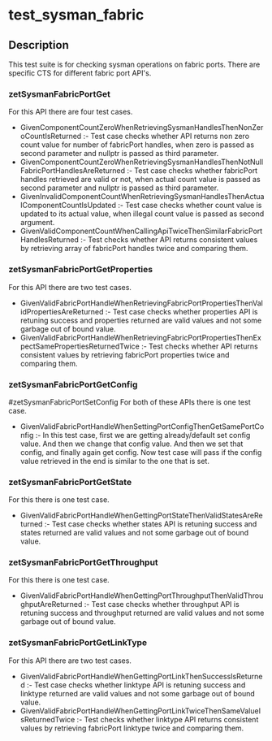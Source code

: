 # test_sysman_fabric

## Description

This test suite is for checking sysman operations on fabric ports. There are specific CTS for different fabric port API's.

### zetSysmanFabricPortGet
For this API there are four test cases.
* GivenComponentCountZeroWhenRetrievingSysmanHandlesThenNonZeroCountIsReturned :- Test case checks whether API returns non zero count value for number of fabricPort handles, when zero is passed as second parameter and nullptr is passed as third parameter.
* GivenComponentCountZeroWhenRetrievingSysmanHandlesThenNotNullFabricPortHandlesAreReturned :- Test case checks whether fabricPort handles retrieved are valid or not, when actual count value is passed as second parameter and nullptr is passed as third parameter.
* GivenInvalidComponentCountWhenRetrievingSysmanHandlesThenActualComponentCountIsUpdated :- Test case checks whether count value is updated to its actual value, when illegal count value is passed as second argument.
* GivenValidComponentCountWhenCallingApiTwiceThenSimilarFabricPortHandlesReturned :- Test checks whether API returns consistent values by retrieving array of fabricPort handles twice and comparing them. 

### zetSysmanFabricPortGetProperties
For this API there are two test cases.
* GivenValidFabricPortHandleWhenRetrievingFabricPortPropertiesThenValidPropertiesAreReturned :- Test case checks whether properties API is retuning success and properties returned are valid values and not some garbage out of bound value.
* GivenValidFabricPortHandleWhenRetrievingFabricPortPropertiesThenExpectSamePropertiesReturnedTwice :- Test checks whether API returns consistent values by retrieving fabricPort properties twice and comparing them.

### zetSysmanFabricPortGetConfig
#zetSysmanFabricPortSetConfig
For both of these APIs there is one test case.
* GivenValidFabricPortHandleWhenSettingPortConfigThenGetSamePortConfig :- In this test case, first we are getting already/default set config value. And then we change that config value. And then we set that config, and finally again get config. Now test case will pass if the config value retrieved in the end is similar to the one that is set.

### zetSysmanFabricPortGetState
For this there is one test case.
* GivenValidFabricPortHandleWhenGettingPortStateThenValidStatesAreReturned :- Test case checks whether states API is retuning success and states returned are valid values and not some garbage out of bound value.

### zetSysmanFabricPortGetThroughput
For this there is one test case.
* GivenValidFabricPortHandleWhenGettingPortThroughputThenValidThroughputAreReturned :- Test case checks whether throughput API is retuning success and throughput returned are valid values and not some garbage out of bound value.

### zetSysmanFabricPortGetLinkType
For this API there are two test cases.
* GivenValidFabricPortHandleWhenGettingPortLinkThenSuccessIsReturned :- Test case checks whether linktype API is retuning success and linktype returned are valid values and not some garbage out of bound value.
* GivenValidFabricPortHandleWhenGettingPortLinkTwiceThenSameValueIsReturnedTwice :- Test checks whether linktype API returns consistent values by retrieving fabricPort linktype twice and comparing them.
